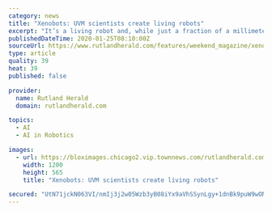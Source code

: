 ```yaml
---
category: news
title: "Xenobots: UVM scientists create living robots"
excerpt: "It’s a living robot and, while just a fraction of a millimeter in width ... which they took from frog embryos, and assembled them using artificial intelligence into entirely new life-forms. They’re called xenobots, named for the African frog genus that donated the cells, and they can move toward a target, pick things up, and heal themselves."
publishedDateTime: 2020-01-25T08:10:00Z
sourceUrl: https://www.rutlandherald.com/features/weekend_magazine/xenobots-uvm-scientists-create-living-robots/article_db9ffaed-d0bd-5427-a453-ac7b4a37ae63.html
type: article
quality: 39
heat: 39
published: false

provider:
  name: Rutland Herald
  domain: rutlandherald.com

topics:
  - AI
  - AI in Robotics

images:
  - url: https://bloximages.chicago2.vip.townnews.com/rutlandherald.com/content/tncms/assets/v3/editorial/d/8f/d8f0da15-a337-592e-b0c0-29e7ec30233c/5e288c0020fd8.image.png?resize=1200%2C565
    width: 1200
    height: 565
    title: "Xenobots: UVM scientists create living robots"

secured: "UtN71jckN063VI/nmIj3j2w05Wzb3yB08iYx9aVhSSynLgy+1dnBk9puW9wONiNife/PI2772WAXOwJ0b1XsbUP+BuHXAV3pP+VjZek/XLVrP12zanH1g5qBJg5DlwIT7kLIaaShlEQz1gPpqpVsJ9o+uR7JYPU4LfgFSS0GiGixb4RNibDagzaAijkgZhzwthml39P1YdP5DaP+g4M2lk+p8c/mqWmzbp0fCBKC2lvgNUnLScyGjcbHeSLjQzkxTh+l9rGBkTKYf8bl+CDyfoZ5qHAt0e/ctPTBfiImNRehYPq//8Fadj4z37sbz16S;GyOOl08mCH11Ovpbg9Lo1Q=="
---
```


